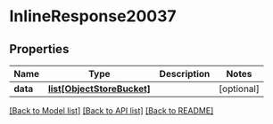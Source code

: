# InlineResponse20037

## Properties
Name | Type | Description | Notes
------------ | ------------- | ------------- | -------------
**data** | [**list[ObjectStoreBucket]**](ObjectStoreBucket.md) |  | [optional] 

[[Back to Model list]](../README.md#documentation-for-models) [[Back to API list]](../README.md#documentation-for-api-endpoints) [[Back to README]](../README.md)

